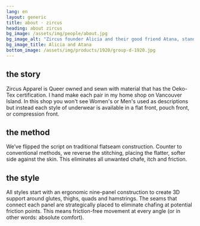 ```yaml
---
lang: en
layout: generic
title: about · zircus
heading: about zircus
bg_image: /assets/img/people/about.jpg
bg_image_alt: "Zircus founder Alicia and their good friend Atana, standing defiant, proud to show off their colourful underwear and unique style."
bg_image_title: Alicia and Atana
bottom_image: /assets/img/products/1920/group-d-1920.jpg
---
```


## the story

Zircus Apparel is Queer owned and sewn with material that has the
Oeko-Tex certification. I hand make each pair in my home shop on
Vancouver Island. In this shop you won't see Women's or Men's used as
descriptions but instead each style of underwear is available in a flat
front, pouch front, or compression front.

## the method

We’ve flipped the script on traditional flatseam construction. Counter
to conventional methods, we reverse the stitching, placing the flatter,
softer side against the skin. This eliminates all unwanted chafe, itch
and friction.

## the style

All styles start with an ergonomic nine-panel construction to create 3D
support around glutes, thighs, quads and hamstrings. The seams that
connect each panel are strategically placed to eliminate chafing at
potential friction points. This means friction-free movement at every
angle (or in other words: absolute comfort).
